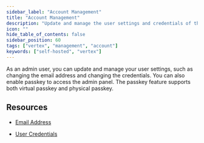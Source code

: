 ```yaml
---
sidebar_label: "Account Management"
title: "Account Management"
description: "Update and manage the user settings and credentials of the admin user."
icon: ""
hide_table_of_contents: false
sidebar_position: 60
tags: ["vertex", "management", "account"]
keywords: ["self-hosted", "vertex"]
---
```


As an admin user, you can update and manage your user settings, such as changing the email address and changing the credentials. You can also enable passkey to access the admin panel. The passkey feature supports both virtual passkey and physical passkey.

## Resources

- [Email Address](./email.md)

- [User Credentials](./credentials.md)
